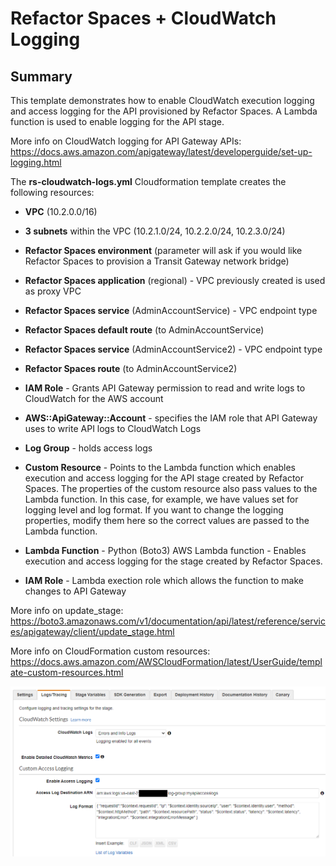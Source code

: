 # Refactor Spaces + CloudWatch Logging

## Summary

This template demonstrates how to enable CloudWatch execution logging and access logging for the API provisioned by Refactor Spaces. A Lambda function is used to enable logging for the API stage.

More info on CloudWatch logging for API Gateway APIs: https://docs.aws.amazon.com/apigateway/latest/developerguide/set-up-logging.html

The **rs-cloudwatch-logs.yml** Cloudformation template creates the following resources:

- **VPC** (10.2.0.0/16)

- **3 subnets** within the VPC (10.2.1.0/24, 10.2.2.0/24, 10.2.3.0/24)

- **Refactor Spaces environment** (parameter will ask if you would like Refactor Spaces to provision a Transit Gateway network bridge)

- **Refactor Spaces application** (regional) - VPC previously created is used as proxy VPC

- **Refactor Spaces service** (AdminAccountService) - VPC endpoint type

- **Refactor Spaces default route** (to AdminAccountService)

- **Refactor Spaces service** (AdminAccountService2) - VPC endpoint type

- **Refactor Spaces route** (to AdminAccountService2)

- **IAM Role** - Grants API Gateway permission to read and write logs to CloudWatch for the AWS account

- **AWS::ApiGateway::Account** - specifies the IAM role that API Gateway uses to write API logs to CloudWatch Logs 

- **Log Group** - holds access logs

- **Custom Resource** - Points to the Lambda function which enables execution and access logging for the API stage created by Refactor Spaces.  The properties of the custom resource also pass values to the Lambda function.  In this case, for example, we have values set for logging level and log format.  If you want to change the logging properties, modify them here so the correct values are passed to the Lambda function.

- **Lambda Function** - Python (Boto3) AWS Lambda function - Enables execution and access logging for the stage created by Refactor Spaces.

- **IAM Role** - Lambda exection role which allows the function to make changes to API Gateway

More info on update_stage: https://boto3.amazonaws.com/v1/documentation/api/latest/reference/services/apigateway/client/update_stage.html

More info on CloudFormation custom resources: https://docs.aws.amazon.com/AWSCloudFormation/latest/UserGuide/template-custom-resources.html

<p>

![Logs enabled in AWS Management Console](rs-logging/rs-cloudwatch-logs/cw-logging-screenshot.PNG "Logs enabled in AWS Management Console")
